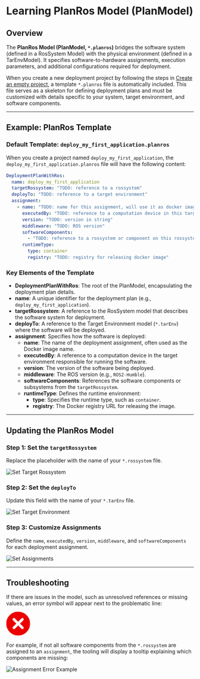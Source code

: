 # Learning PlanRos Model (PlanModel)

## Overview

The **PlanRos Model (PlanModel, `*.planros`)** bridges the software system (defined in a RosSystem Model) with the physical environment (defined in a TarEnvModel). It specifies software-to-hardware assignments, execution parameters, and additional configurations required for deployment.

When you create a new deployment project by following the steps in [Create an empty project](../README.md#create-an-empty-deployment-project), a template `*.planros` file is automatically included. This file serves as a skeleton for defining deployment plans and must be customized with details specific to your system, target environment, and software components.

---

## Example: PlanRos Template

### Default Template: `deploy_my_first_application.planros`

When you create a project named `deploy_my_first_application`, the `deploy_my_first_application.planros` file will have the following content:

```yaml
DeploymentPlanWithRos:
  name: deploy_my_first_application
  targetRossystem: "TODO: reference to a rossystem"
  deployTo: "TODO: reference to a target environment"
  assignment:
    - name: "TODO: name for this assignment, will use it as docker image name"
      executedBy: "TODO: reference to a computation device in this target environment"
      version: "TODO: version in string"
      middleware: "TODO: ROS version"
      softwareComponents:
        - "TODO: reference to a rossystem or component on this rossystem"
      runtimeType:
        type: container
        registry: "TODO: registry for releasing docker image"
```

### Key Elements of the Template

- **DeploymentPlanWithRos**: The root of the PlanModel, encapsulating the deployment plan details.
- **name**: A unique identifier for the deployment plan (e.g., `deploy_my_first_application`).
- **targetRossystem**: A reference to the RosSystem model that describes the software system for deployment.
- **deployTo**: A reference to the Target Environment model (`*.tarEnv`) where the software will be deployed.
- **assignment**: Specifies how the software is deployed:
  - **name**: The name of the deployment assignment, often used as the Docker image name.
  - **executedBy**: A reference to a computation device in the target environment responsible for running the software.
  - **version**: The version of the software being deployed.
  - **middleware**: The ROS version (e.g., `ROS2-Humble`).
  - **softwareComponents**: References the software components or subsystems from the `targetRossystem`.
  - **runtimeType**: Defines the runtime environment:
    - **type**: Specifies the runtime type, such as `container`.
    - **registry**: The Docker registry URL for releasing the image.

---

## Updating the PlanRos Model

### Step 1: Set the `targetRossystem`
Replace the placeholder with the name of your `*.rossystem` file.

![Set Target Rossystem](images/planros_set_targetrossys.gif)

### Step 2: Set the `deployTo`
Update this field with the name of your `*.tarEnv` file.

![Set Target Environment](images/planros_set_targetenv.gif)

### Step 3: Customize Assignments
Define the `name`, `executedBy`, `version`, `middleware`, and `softwareComponents` for each deployment assignment.

![Set Assignments](images/planros_set_assignment.gif)

---

## Troubleshooting

If there are issues in the model, such as unresolved references or missing values, an error symbol will appear next to the problematic line:

![Error Symbol](images/error.png)

For example, if not all software components from the `*.rossystem` are assigned to an `assignment`, the tooling will display a tooltip explaining which components are missing:

![Assignment Error Example](images/planros_set_assignment_error.gif)
